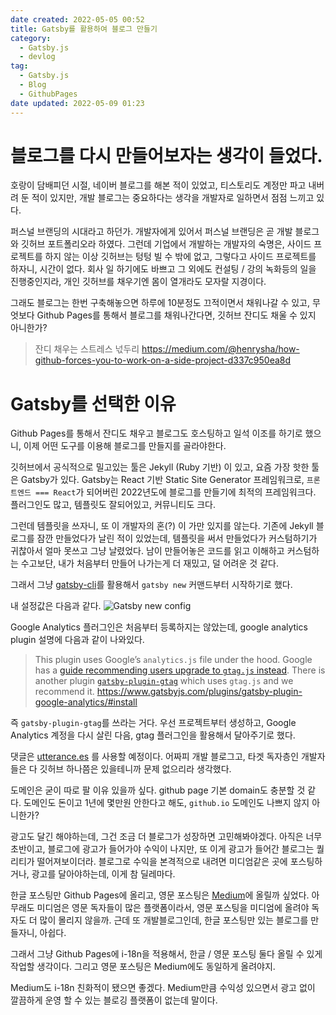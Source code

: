 ```yaml
---
date created: 2022-05-05 00:52
title: Gatsby를 활용하여 블로그 만들기
category:
  - Gatsby.js
  - devlog
tag:
  - Gatsby.js
  - Blog
  - GithubPages
date updated: 2022-05-09 01:23
---
```


# 블로그를 다시 만들어보자는 생각이 들었다.

호랑이 담배피던 시절, 네이버 블로그를 해본 적이 있었고, 티스토리도 계정만 파고 내버려 둔 적이 있지만, 개발 블로그는 중요하다는 생각을 개발자로 일하면서 점점 느끼고 있다.

퍼스널 브랜딩의 시대라고 하던가. 개발자에게 있어서 퍼스널 브랜딩은 곧 개발 블로그와 깃허브 포트폴리오라 하였다. 그런데 기업에서 개발하는 개발자의 숙명은, 사이드 프로젝트를 하지 않는 이상 깃허브는 텅텅 빌 수 밖에 없고, 그렇다고 사이드 프로젝트를 하자니, 시간이 없다. 회사 일 하기에도 바쁘고 그 외에도 컨설팅 / 강의 녹화등의 일을 진행중인지라, 개인 깃허브를 채우기엔 몸이 열개라도 모자랄 지경이다.

그래도 블로그는 한번 구축해놓으면 하루에 10분정도 끄적이면서 채워나갈 수 있고, 무엇보다 Github Pages를 통해서 블로그를 채워나간다면, 깃허브 잔디도 채울 수 있지 아니한가?

> 잔디 채우는 스트레스 넋두리
> https://medium.com/@henrysha/how-github-forces-you-to-work-on-a-side-project-d337c950ea8d

# Gatsby를 선택한 이유

Github Pages를 통해서 잔디도 채우고 블로그도 호스팅하고 일석 이조를 하기로 했으니, 이제 어떤 도구를 이용해 블로그를 만들지를 골라야한다.

깃허브에서 공식적으로 밀고있는 툴은 Jekyll (Ruby 기반) 이 있고, 요즘 가장 핫한 툴은 Gatsby가 있다. Gatsby는 React 기반 Static Site Generator 프레임워크로, `프론트엔드 === React`가 되어버린 2022년도에 블로그를 만들기에 최적의 프레임워크다. 플러그인도 많고, 템플릿도 잘되어있고, 커뮤니티도 크다.

그런데 템플릿을 쓰자니, 또 이 개발자의 혼(?) 이 가만 있지를 않는다. 기존에 Jekyll 블로그를 잠깐 만들었다가 날린 적이 있었는데, 템플릿을 써서 만들었다가 커스텀하기가 귀찮아서 얼마 못쓰고 그냥 날렸었다. 남이 만들어놓은 코드를 읽고 이해하고 커스텀하는 수고보단, 내가 처음부터 만들어 나가는게 더 재밌고, 덜 어려운 것 같다.

그래서 그냥 [gatsby-cli](https://www.gatsbyjs.com/docs/reference/gatsby-cli/)를 활용해서 `gatsby new` 커맨드부터 시작하기로 했다.

내 설정값은 다음과 같다.
![Gatsby new config](./attachments/Pasted%20image%2020220505005138.png)

Google Analytics 플러그인은 처음부터 등록하지는 않았는데, google analytics plugin 설명에 다음과 같이 나와있다.

> This plugin uses Google’s `analytics.js` file under the hood. Google has a [guide recommending users upgrade to `gtag.js` instead](https://developers.google.com/analytics/devguides/collection/upgrade/analyticsjs). There is another plugin [`gatsby-plugin-gtag`](https://gatsbyjs.com/plugins/gatsby-plugin-google-gtag/) which uses `gtag.js` and we recommend it.
> https://www.gatsbyjs.com/plugins/gatsby-plugin-google-analytics/#install

즉 `gatsby-plugin-gtag`를 쓰라는 거다. 우선 프로젝트부터 생성하고, Google Analytics 계정을 다시 살린 다음, gtag 플러그인을 활용해서 달아주기로 했다.

댓글은 [utterance.es](https://utteranc.es/) 를 사용할 예정이다. 어짜피 개발 블로그고, 타겟 독자층인 개발자들은 다 깃허브 하나쯤은 있을테니까 문제 없으리라 생각했다.

도메인은 굳이 따로 팔 이유 있을까 싶다. github page 기본 domain도 충분할 것 같다. 도메인도 돈이고 1년에 몇만원 안한다고 해도, `github.io` 도메인도 나쁘지 않지 아니한가?

광고도 달긴 해야하는데, 그건 조금 더 블로그가 성장하면 고민해봐야겠다. 아직은 너무 초반이고, 블로그에 광고가 들어가야 수익이 나지만, 또 이게 광고가 들어간 블로그는 퀄리티가 떨어져보이더라. 블로그로 수익을 본격적으로 내려면 미디엄같은 곳에 포스팅하거나, 광고를 달아야하는데, 이게 참 딜레마다.

한글 포스팅만 Github Pages에 올리고, 영문 포스팅은 [Medium](https://medium.com/@henrysha)에 올릴까 싶었다. 아무래도 미디엄은 영문 독자들이 많은 플랫폼이라서, 영문 포스팅을 미디엄에 올려야 독자도 더 많이 몰리지 않을까. 근데 또 개발블로그인데, 한글 포스팅만 있는 블로그를 만들자니, 아쉽다.

그래서 그냥 Github Pages에 i-18n을 적용해서, 한글 / 영문 포스팅 둘다 올릴 수 있게 작업할 생각이다. 그리고 영문 포스팅은 Medium에도 동일하게 올려야지.

Medium도 i-18n 친화적이 됐으면 좋겠다. Medium만큼 수익성 있으면서 광고 없이 깔끔하게 운영 할 수 있는 블로깅 플랫폼이 없는데 말이다.
